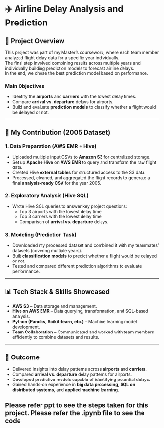 # ✈️ Airline Delay Analysis and Prediction

## 📌 Project Overview
This project was part of my Master’s coursework, where each team member analyzed flight delay data for a specific year individually.  
The final step involved combining results across multiple years and individually building prediction models to forecast airline delays.  
In the end, we chose the best prediction model based on performance.

### Main Objectives
- Identify the **airports** and **carriers** with the lowest delay times.  
- Compare **arrival vs. departure** delays for airports.  
- Build and evaluate **prediction models** to classify whether a flight would be delayed or not.  

---

## 🔧 My Contribution (2005 Dataset)

### 1. Data Preparation (AWS EMR + Hive)
- Uploaded multiple input CSVs to **Amazon S3** for centralized storage.  
- Set up **Apache Hive** on **AWS EMR** to query and transform the raw flight data.  
- Created Hive **external tables** for structured access to the S3 data.  
- Processed, cleaned, and aggregated the flight records to generate a final **analysis-ready CSV** for the year 2005.  

### 2. Exploratory Analysis (Hive SQL)
- Wrote Hive SQL queries to answer key project questions:
  - Top 3 airports with the lowest delay time.  
  - Top 3 carriers with the lowest delay time.  
  - Comparison of **arrival vs. departure** delays.  

### 3. Modeling (Prediction Task)
- Downloaded my processed dataset and combined it with my teammates’ datasets (covering multiple years).  
- Built **classification models** to predict whether a flight would be delayed or not.  
- Tested and compared different prediction algorithms to evaluate performance.  

---

## 📊 Tech Stack & Skills Showcased
- **AWS S3** – Data storage and management.  
- **Hive on AWS EMR** – Data querying, transformation, and SQL-based analysis.  
- **Python (Pandas, Scikit-learn, etc.)** – Machine learning model development.  
- **Team Collaboration** – Communicated and worked with team members efficiently to combine datasets and results.

---

## 🚀 Outcome
- Delivered insights into delay patterns across **airports** and **carriers**.  
- Compared **arrival vs. departure** delay patterns for airports.  
- Developed predictive models capable of identifying potential delays.  
- Gained hands-on experience in **big data processing**, **SQL on distributed systems**, and **applied machine learning**.  

## Please refer ppt to see the steps taken for this project. Please refer the .ipynb file to see the code


